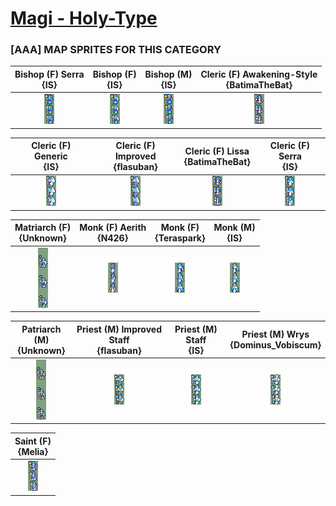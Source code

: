 # [Magi - Holy-Type](../)

### [AAA] MAP SPRITES FOR THIS CATEGORY


|Bishop (F) Serra <br> {IS}|Bishop (F) <br> {IS}|Bishop (M) <br> {IS}|Cleric (F) Awakening-Style <br> {BatimaTheBat}|
| :---: | :---: | :---: | :---: |
|<img alt="Bishop (F) Serra {IS}-stand" src="Bishop (F) Serra {IS}-stand.png" />|<img alt="Bishop (F) {IS}-stand" src="Bishop (F) {IS}-stand.png" />|<img alt="Bishop (M) {IS}-stand" src="Bishop (M) {IS}-stand.png" />|<img alt="Cleric (F) Awakening-Style {BatimaTheBat}-stand" src="Cleric (F) Awakening-Style {BatimaTheBat}-stand.png" />|


|Cleric (F) Generic <br> {IS}|Cleric (F) Improved <br> {flasuban}|Cleric (F) Lissa <br> {BatimaTheBat}|Cleric (F) Serra <br> {IS}|
| :---: | :---: | :---: | :---: |
|<img alt="Cleric (F) Generic {IS}-stand" src="Cleric (F) Generic {IS}-stand.png" />|<img alt="Cleric (F) Improved {flasuban}-stand" src="Cleric (F) Improved {flasuban}-stand.png" />|<img alt="Cleric (F) Lissa {BatimaTheBat}-stand" src="Cleric (F) Lissa {BatimaTheBat}-stand.png" />|<img alt="Cleric (F) Serra {IS}-stand" src="Cleric (F) Serra {IS}-stand.png" />|


|Matriarch (F) <br> {Unknown}|Monk (F) Aerith <br> {N426}|Monk (F) <br> {Teraspark}|Monk (M) <br> {IS}|
| :---: | :---: | :---: | :---: |
|<img alt="Matriarch (F) {Unknown}-stand" src="Matriarch (F) {Unknown}-stand.png" />|<img alt="Monk (F) Aerith {N426}-stand" src="Monk (F) Aerith {N426}-stand.png" />|<img alt="Monk (F) {Teraspark}-stand" src="Monk (F) {Teraspark}-stand.png" />|<img alt="Monk (M) {IS}-stand" src="Monk (M) {IS}-stand.png" />|


|Patriarch (M) <br> {Unknown}|Priest (M) Improved Staff <br> {flasuban}|Priest (M) Staff <br> {IS}|Priest (M) Wrys <br> {Dominus_Vobiscum}|
| :---: | :---: | :---: | :---: |
|<img alt="Patriarch (M) {Unknown}-stand" src="Patriarch (M) {Unknown}-stand.png" />|<img alt="Priest (M) Improved Staff {flasuban}-stand" src="Priest (M) Improved Staff {flasuban}-stand.png" />|<img alt="Priest (M) Staff {IS}-stand" src="Priest (M) Staff {IS}-stand.png" />|<img alt="Priest (M) Wrys {Dominus_Vobiscum}-stand" src="Priest (M) Wrys {Dominus_Vobiscum}-stand.png" />|


|Saint (F) <br> {Melia}|
| :---: |
|<img alt="Saint (F) {Melia}-stand" src="Saint (F) {Melia}-stand.png" />|


